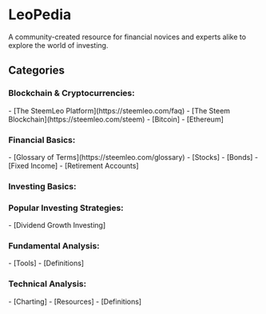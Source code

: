 <h1> LeoPedia</h1>

A community-created resource for financial novices and experts alike to explore the world of investing.

<h2> <span id="Categories">Categories</span></h2>

<h3>Blockchain & Cryptocurrencies:</h3>
- [The SteemLeo Platform](https://steemleo.com/faq)
- [The Steem Blockchain](https://steemleo.com/steem)
- [Bitcoin]
- [Ethereum]

<h3>Financial Basics:</h3>
- [Glossary of Terms](https://steemleo.com/glossary)
- [Stocks]
- [Bonds]
- [Fixed Income]
- [Retirement Accounts]

<h3>Investing Basics:</h3>

<h3>Popular Investing Strategies:</h3>
- [Dividend Growth Investing]

<h3> Fundamental Analysis:</h3>
- [Tools]
- [Definitions]

<h3>Technical Analysis:</h3>
- [Charting]
- [Resources]
- [Definitions]

&nbsp;
&nbsp;

